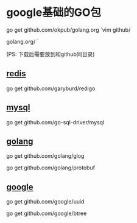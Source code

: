 # google基础的GO包
go get github.com/okpub/golang.org
`vim
github/

golang.org/
`

(PS: 下载后需要放到和github同目录)

## [redis](https://github.com/garyburd/redigo)
go get github.com/garyburd/redigo
 
## [mysql](https://github.com/go-sql-driver/mysql) 
go get github.com/go-sql-driver/mysql

## [golang](https://github.com/golang)
go get github.com/golang/glog

go get github.com/golang/protobuf

## [google](https://github.com/google)
go get github.com/google/uuid

go get github.com/google/btree
